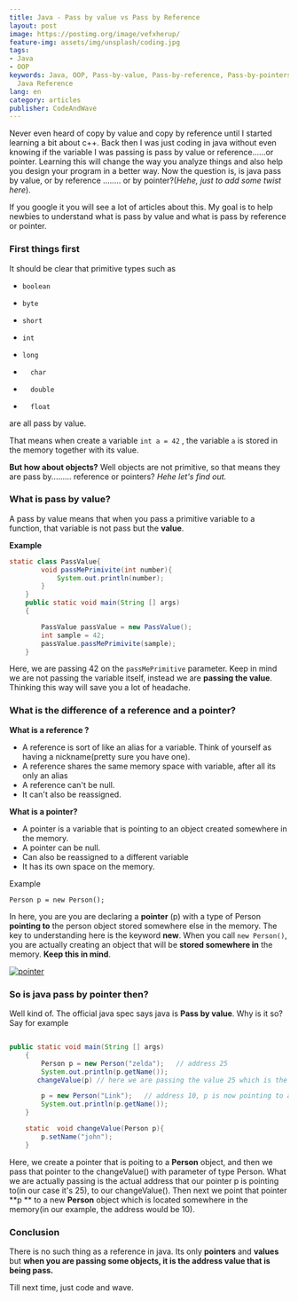 ```yaml
---
title: Java - Pass by value vs Pass by Reference
layout: post
image: https://postimg.org/image/vefxherup/
feature-img: assets/img/unsplash/coding.jpg
tags:
- Java
- OOP
keywords: Java, OOP, Pass-by-value, Pass-by-reference, Pass-by-pointers, Java Pointers,
  Java Reference
lang: en
category: articles
publisher: CodeAndWave
---
```


Never even heard of copy by value and copy by reference until I started learning a bit about c++. Back then I was just coding in java without even knowing if the variable I was passing is pass by value or reference......or pointer. Learning this will change the way you analyze things and also help you design your program in a better way. Now the question is, is java pass by value, or by reference ........ or by pointer?(*Hehe, just to add some twist here*).

 If you google it you will see a lot of articles about this.  My  goal is to help newbies to understand what is pass by value and what is pass by reference or pointer.

### First things first
 It should be clear that primitive types  such as
*     boolean
*     byte
*     short
*     int
*     long
* 		char
* 		double
* 		float

are all pass by value.

That means when create a variable `int a = 42` , the variable `a` is stored in the memory together with its value.

**But how about objects?** Well objects are not primitive, so that means they are pass by......... reference or pointers? *Hehe let's find out.*

### What is pass by value?

A pass by value means that when you pass a  primitive variable to a function, that variable is not pass but the **value**.

**Example**

``` java
static class PassValue{
        void passMePrimivite(int number){
            System.out.println(number);
        }
    }
    public static void main(String [] args)
    {

        PassValue passValue = new PassValue();
        int sample = 42;
        passValue.passMePrimivite(sample);
    }
```

Here, we are passing 42 on the `passMePrimitive` parameter. Keep in mind we are not passing the variable itself, instead we are **passing the value**. Thinking this way will save you a lot of headache.

### What is the difference of a reference and a pointer?


**What is a reference ?**
*  A reference is sort of like an alias for a variable. Think of yourself as having a nickname(pretty sure you have one). 
*  A reference shares the same memory space  with variable, after all its only an alias
*  A reference can't be null.
*  It can't also be reassigned.

**What is a pointer?**
* A pointer is a variable  that is pointing to an object created somewhere  in the memory.
* A pointer can be null.
* Can also be reassigned to a different variable
* It has its own space on the memory.

Example

`Person p = new Person();`

In here, you are you are declaring a **pointer** (p) with a type of Person **pointing to** the person object stored somewhere else in the memory. The key to understanding here is the keyword **new**. When you call `new Person()`, you are actually creating an object that will be **stored somewhere in** the memory. **Keep this in mind**.

[![pointer]({{site.baseurl}}/assets/img/blog/pointer.png)]({{site.baseurl}}/assets/img/blog/pointer.png)


### So is java pass by pointer then?
Well kind of. The official java spec says java is **Pass by value**. Why is it so?
Say for example
``` java

public static void main(String [] args)
    {
        Person p = new Person("zelda");   // address 25
        System.out.println(p.getName());
       changeValue(p) // here we are passing the value 25 which is the address.

        p = new Person("Link");   // address 10, p is now pointing to a new object somewhere in the heap with address of 10
        System.out.println(p.getName());
    }

    static  void changeValue(Person p){
        p.setName("john");
    }
```

Here,  we create a pointer that is poiting to a **Person** object, and then we pass that pointer to the changeValue() with parameter of type Person. What we are actually passing is the actual  address that our pointer p is pointing to(in our case it's 25), to our changeValue(). Then next we point that pointer **p ** to a new **Person** object which is located somewhere in the memory(in our example, the address would be 10).



### Conclusion

There is no such thing as a reference in java. Its only **pointers** and **values** but **when you are passing some objects, it is the address value that is being pass.**

Till next time, just code and wave.